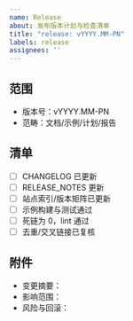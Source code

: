 ```yaml
---
name: Release
about: 发布版本计划与检查清单
title: "release: vYYYY.MM-PN"
labels: release
assignees: ''
---
```


## 范围

- 版本号：vYYYY.MM-PN
- 范畴：文档/示例/计划/报告

## 清单

- [ ] CHANGELOG 已更新
- [ ] RELEASE_NOTES 更新
- [ ] 站点索引/版本矩阵已更新
- [ ] 示例构建与测试通过
- [ ] 死链为 0，lint 通过
- [ ] 去重/交叉链接已复核

## 附件

- 变更摘要：
- 影响范围：
- 风险与回滚：
